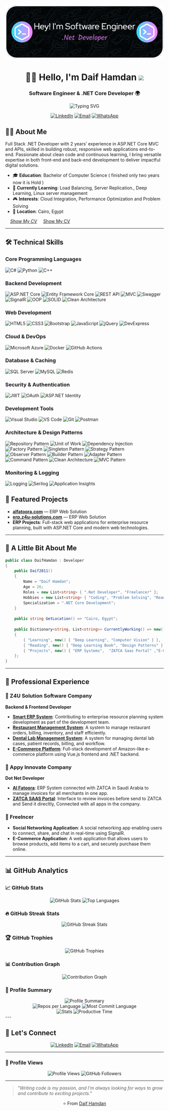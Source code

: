 <div align="center"><img src="./github-header-image.png"></div>
<h1 align="center">👨‍💻 Hello, I'm Daif Hamdan <img src="https://media.giphy.com/media/hvRJCLFzcasrR4ia7z/giphy.gif" width="30"></h1>
<h3 align="center">Software Engineer & .NET Core Developer 🌍</h3>
<div align="center">
    <img src="https://readme-typing-svg.herokuapp.com?font=Fira+Code&weight=500&size=22&pause=600&color=58A6FF&center=true&vCenter=true&width=600&lines=🚀+Backend+Developer;💻+.NET+Core+Developer;🧩+Problem+Solver;⚡+Always+Learning+New+Tech" alt="Typing SVG" />

</div>

<p align="center">
  <a href="https://www.linkedin.com/in/DaifHamdan/"><img src="https://img.shields.io/badge/LinkedIn-0077B5?style=for-the-badge&logo=linkedin&logoColor=white" alt="LinkedIn"></a>
  <a href="mailto:di.hamdan55@gmail.com"><img src="https://img.shields.io/badge/Email-D14836?style=for-the-badge&logo=gmail&logoColor=white" alt="Email"></a>
  <a href="https://wa.me/201010164599"><img src="https://img.shields.io/badge/WhatsApp-25D366?style=for-the-badge&logo=whatsapp&logoColor=white" alt="WhatsApp"></a>
</p>

## 👨‍💻 About Me

Full Stack .NET Developer with 2 years’ experience in ASP.NET Core MVC and APIs, skilled in building robust, responsive web applications end-to-end. Passionate about clean code and continuous learning, I bring versatile expertise in both front-end and back-end development to deliver impactful digital solutions.

- 🎓 **Education**: Bachelor of Computer Science  ( finished only two years now it is Hold )
- 🌱 **Currently Learning**: Load Balancing, Server Replication., Deep Learning, Linux server management
- 🎮 **Interests**: Cloud Integration, Performance Optimization and Problem Solving
- 📍 **Location**: Cairo, Egypt

&nbsp; &nbsp; *[Show My CV](https://drive.google.com/file/d/1ITe3iua2L2o-611Qxn4SZBK_xACSQm7p/view?usp=sharing)*
&nbsp; &nbsp; <a href="https://drive.google.com/file/d/1ITe3iua2L2o-611Qxn4SZBK_xACSQm7p/view?usp=sharing" target="_blank" rel="noopener">Show My CV</a>


---

## 🛠️ Technical Skills

### Core Programming Languages
![C#](https://img.shields.io/badge/C%23-239120?style=for-the-badge&logo=csharp&logoColor=white)
![Python](https://img.shields.io/badge/Python-3776AB?style=for-the-badge&logo=python&logoColor=white)
![C++](https://img.shields.io/badge/C++-00599C?style=for-the-badge&logo=c%2B%2B&logoColor=white)

### Backend Development
![ASP.NET Core](https://img.shields.io/badge/ASP.NET%20Core-0078d4?style=for-the-badge&logo=dotnet&logoColor=white)
![Entity Framework Core](https://img.shields.io/badge/Entity_Framework_Core-68217A?style=for-the-badge&logo=dotnet&logoColor=white)
![REST API](https://img.shields.io/badge/REST%20API-FF6C37?style=for-the-badge&logo=postman&logoColor=white)
![MVC](https://img.shields.io/badge/MVC-512BD4?style=for-the-badge&logo=dotnet&logoColor=white)
![Swagger](https://img.shields.io/badge/Swagger-85EA2D?style=for-the-badge&logo=swagger&logoColor=black)
![SignalR](https://img.shields.io/badge/SignalR-FF6600?style=for-the-badge&logo=signalr&logoColor=white)
![OOP](https://img.shields.io/badge/OOP_Principles-004482?style=for-the-badge)
![SOLID](https://img.shields.io/badge/SOLID_Principles-4B0082?style=for-the-badge)
![Clean Architecture](https://img.shields.io/badge/Clean_Architecture-5C2D91?style=for-the-badge)

### Web Development
![HTML5](https://img.shields.io/badge/HTML5-E34F26?style=for-the-badge&logo=html5&logoColor=white)
![CSS3](https://img.shields.io/badge/CSS3-1572B6?style=for-the-badge&logo=css3&logoColor=white)
![Bootstrap](https://img.shields.io/badge/Bootstrap-7952B3?style=for-the-badge&logo=bootstrap&logoColor=white)
![JavaScript](https://img.shields.io/badge/JavaScript-F7DF1E?style=for-the-badge&logo=javascript&logoColor=black)
![jQuery](https://img.shields.io/badge/jQuery-0769AD?style=for-the-badge&logo=jquery&logoColor=white)
![DevExpress](https://img.shields.io/badge/DevExpress-FF7200?style=for-the-badge)

### Cloud & DevOps
![Microsoft Azure](https://img.shields.io/badge/Microsoft%20Azure-0078D4?style=for-the-badge&logo=microsoft-azure&logoColor=white)
![Docker](https://img.shields.io/badge/Docker-2496ED?style=for-the-badge&logo=docker&logoColor=white)
![GitHub Actions](https://img.shields.io/badge/GitHub%20Actions-2088FF?style=for-the-badge&logo=github-actions&logoColor=white)

### Database & Caching
![SQL Server](https://img.shields.io/badge/SQL%20Server-CC2927?style=for-the-badge&logo=microsoft%20sql%20server&logoColor=white)
![MySQL](https://img.shields.io/badge/MySQL-4479A1?style=for-the-badge&logo=mysql&logoColor=white)
![Redis](https://img.shields.io/badge/Redis-DC382D?style=for-the-badge&logo=redis&logoColor=white)
  
### Security & Authentication
![JWT](https://img.shields.io/badge/JWT-000000?style=for-the-badge&logo=json-web-tokens&logoColor=white)
![OAuth](https://img.shields.io/badge/OAuth-4285F4?style=for-the-badge&logo=oauth&logoColor=white)
![ASP.NET Identity](https://img.shields.io/badge/ASP.NET_Identity-512BD4?style=for-the-badge&logo=dotnet&logoColor=white)

### Development Tools
![Visual Studio](https://img.shields.io/badge/Visual%20Studio-5C2D91?style=for-the-badge&logo=visual-studio&logoColor=white)
![VS Code](https://img.shields.io/badge/VS%20Code-007ACC?style=for-the-badge&logo=visual-studio-code&logoColor=white)
![Git](https://img.shields.io/badge/Git-F05032?style=for-the-badge&logo=git&logoColor=white)
![Postman](https://img.shields.io/badge/Postman-FF6C37?style=for-the-badge&logo=postman&logoColor=white)

### Architecture & Design Patterns
![Repository Pattern](https://img.shields.io/badge/Repository%20Pattern-4285F4?style=for-the-badge)
![Unit of Work](https://img.shields.io/badge/Unit%20of%20Work-FF6B6B?style=for-the-badge)
![Dependency Injection](https://img.shields.io/badge/Dependency%20Injection-4ECDC4?style=for-the-badge)
![Factory Pattern](https://img.shields.io/badge/Factory%20Pattern-45B7D1?style=for-the-badge)
![Singleton Pattern](https://img.shields.io/badge/Singleton%20Pattern-96CEB4?style=for-the-badge)
![Strategy Pattern](https://img.shields.io/badge/Strategy%20Pattern-FECA57?style=for-the-badge)
![Observer Pattern](https://img.shields.io/badge/Observer%20Pattern-FF9FF3?style=for-the-badge)
![Builder Pattern](https://img.shields.io/badge/Builder%20Pattern-54A0FF?style=for-the-badge)
![Adapter Pattern](https://img.shields.io/badge/Adapter%20Pattern-5F27CD?style=for-the-badge)
![Command Pattern](https://img.shields.io/badge/Command%20Pattern-00D2D3?style=for-the-badge)
![Clean Architecture](https://img.shields.io/badge/Clean%20Architecture-C44569?style=for-the-badge)
![MVC Pattern](https://img.shields.io/badge/MVC%20Pattern-F8B500?style=for-the-badge)


### Monitoring & Logging
![Logging](https://img.shields.io/badge/Logging-607D8B?style=for-the-badge&logo=logstash&logoColor=white)
![Serilog](https://img.shields.io/badge/Serilog-3C3C3C?style=for-the-badge)
![Application Insights](https://img.shields.io/badge/Application%20Insights-0078D4?style=for-the-badge&logo=microsoft-azure&logoColor=white)


## 🌟 Featured Projects
- [**alfatoora.com**](https://alfatoora.com) — ERP Web Solution  
- [**erp.z4u-solutions.com**](https://erp.z4u-solutions.com) — ERP Web Solution  
- **ERP Projects**: Full-stack web applications for enterprise resource planning, built with ASP.NET Core and modern web technologies.
---

## 🧐 A Little Bit About Me

```csharp
public class DaifHamdan : Developer
{
    public Daif2811()
    {
        Name = "Daif Hamdan";
        Age = 26;
        Roles = new List<string> { ".Net Developer", "Freelancer" };
        Hobbies = new List<string> { "Coding", "Problem Solving", "Reading" };
        Specialization = ".NET Core Development";
    }

    public string GetLocation() => "Cairo, Egypt";

    public Dictionary<string, List<string>> CurrentlyWorking() => new()
    {
        { "Learning", new() { "Deep Learning", "Computer Vision" } },
        { "Reading", new() { "Deep Learning Book", "Design Patterns" } },
        { "Projects", new() { "ERP Systems",  "ZATCA Saas Portal" ,"E-Commerce Platforms", "Restaurant Management System",} }
    };
}
```

---

## 💼 Professional Experience

### 🏢 Z4U Solution Software Company
**Backend & Frontend Developer**
- [**Smart ERP System**](https://erp.z4u-solutions.com): Contributing to enterprise resource planning system development as part of the development team.
- [**Restaurant Management System**](http://2.58.80.186:8112): A system to manage restaurant orders, billing, inventory, and staff efficiently.
- [**Dental Lab Management System**](http://2.58.80.186:8113): A system for managing dental lab cases, patient records, billing, and workflow.
- [**E-Commerce Platform**](https://rahaall.com): Full-stack development of Amazon-like e-commerce platform using Vue.js frontend and .NET backend.



### 🏢 Appy Innovate Company
**Dot Net Developer**
- [**Al Fatoora**](https://alfatoora.com): ERP System connected with ZATCA in Saudi Arabia to manage invoices for all merchants in one app.
- [**ZATCA SAAS Portal**](http://zatcalink.appysubscription.com/): Interface to review invoices before send to ZATCA and Send it direcltly, Connected with all apps in the company.

### 👥 Freelncer
- **Social Networking Application**: A social networking app enabling users to connect, share, and chat in real-time using SignalR.
- **E-Commerce Application**: A web application that allows users to browse products, add items to a cart, and securely purchase them online.


---

## 📊 GitHub Analytics

### 📈 GitHub Stats
<div align="center">
  <img src="https://github-readme-stats.vercel.app/api?username=Daif2811&show_icons=true&theme=gotham&hide_border=true&count_private=true&include_all_commits=true" alt="GitHub Stats" height="165">
  <img src="https://github-readme-stats.vercel.app/api/top-langs/?username=Daif2811&layout=compact&theme=gotham&hide_border=true&langs_count=10&exclude_repo=repo1,repo2" alt="Top Languages" height="165">
</div>

### 🔥 GitHub Streak Stats
<div align="center">
  <img src="https://streak-stats.demolab.com/?user=Daif2811&theme=gotham&hide_border=true&date_format=M%20j%5B%2C%20Y%5D" alt="GitHub Streak Stats">
</div>

### 🏆 GitHub Trophies
<div align="center">
  <img src="https://github-profile-trophy.vercel.app/?username=Daif2811&theme=onedark&no-frame=true&no-bg=true&row=2&column=3" alt="GitHub Trophies">
</div>

### 📊 Contribution Graph
<div align="center">
  <img src="https://github-readme-activity-graph.vercel.app/graph?username=Daif2811&theme=gotham&hide_border=true&bg_color=0D1117&color=58A6FF&line=58A6FF&point=FFFFFF" alt="Contribution Graph">
</div>

### 🎯 Profile Summary
<div align="center">
  <img src="https://github-profile-summary-cards.vercel.app/api/cards/profile-details?username=Daif2811&theme=gotham" alt="Profile Summary">
</div>

<div align="center">
  <img src="https://github-profile-summary-cards.vercel.app/api/cards/repos-per-language?username=Daif2811&theme=gotham" alt="Repos per Language" height="180">
  <img src="https://github-profile-summary-cards.vercel.app/api/cards/most-commit-language?username=Daif2811&theme=gotham" alt="Most Commit Language" height="180">
</div>

<div align="center">
  <img src="https://github-profile-summary-cards.vercel.app/api/cards/stats?username=Daif2811&theme=gotham" alt="Stats" height="180">
  <img src="https://github-profile-summary-cards.vercel.app/api/cards/productive-time?username=Daif2811&theme=gotham&utcOffset=2" alt="Productive Time" height="180">
</div>
---

## 🤝 Let's Connect

<div align="center">
  
[![LinkedIn](https://img.shields.io/badge/LinkedIn-Connect-0077B5?style=for-the-badge&logo=linkedin&logoColor=white)](https://www.linkedin.com/in/DaifHamdan/)
[![Email](https://img.shields.io/badge/Email-Contact-D14836?style=for-the-badge&logo=gmail&logoColor=white)](mailto:di.hamdan55@gmail.com)
[![WhatsApp](https://img.shields.io/badge/WhatsApp-Chat-25D366?style=for-the-badge&logo=whatsapp&logoColor=white)](https://wa.me/201010164599)

</div>

---


### 👀 Profile Views
<div align="center">
  <img src="https://komarev.com/ghpvc/?username=Daif2811&label=Profile%20views&color=0e75b6&style=for-the-badge" alt="Profile Views">
  <img src="https://img.shields.io/github/followers/Daif2811?label=Followers&style=for-the-badge&color=blue" alt="GitHub Followers">
</div>

---

> *"Writing code is my passion, and I'm always looking for ways to grow and contribute to exciting projects."*
<p align="center">
    ⭐️ From <a href="https://github.com/Daif2811/">Daif Hamdan</a>
</p>




